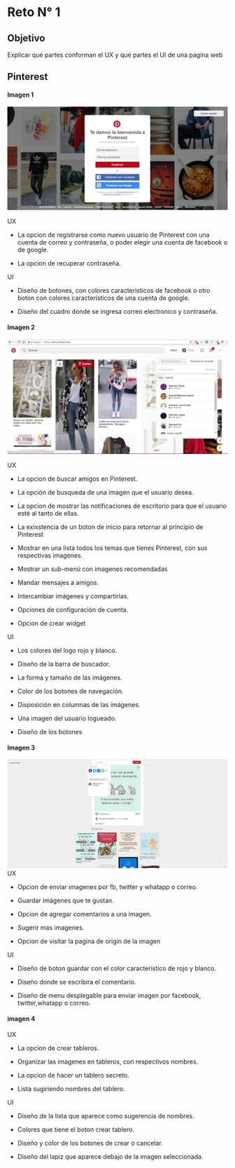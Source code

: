 # Reto N° 1
## Objetivo

Explicar qué partes conforman el UX y qué partes el UI de una pagina web

## Pinterest

#### Imagen 1

![Pinterest](assets/img/pinterest0.jpg)


UX

* La opcion de registrarse como nuevo usuario de Pinterest con una cuenta de correo y contraseña, o poder elegir
  una cuenta de facebook o de google.

* La opcion de recuperar contraseña.

UI

* Diseño de botones, con colores caracteristicos  de  facebook o otro boton  con colores caracteristicos de una 
  cuenta de google.

* Diseño del cuadro donde se ingresa correo electronico y contraseña.
 
#### Imagen 2

  ![Pinterest](assets/img/pinterest1.jpg)

UX

 * La opcion de buscar amigos en Pinterest.
 
 * La opción de busqueda de una imagen que el usuario desea.

 * La opcion de mostrar las notificaciones de escritorio para que el usuario esté al tanto de ellas.
 
 * La exixstencia de un boton  de inicio para retornar al principio de Pinterest

 * Mostrar en una lista todos los temas que tienes Pinterest, con sus respectivas imagenes.

 * Mostrar un sub-menú con imagenes recomendadas

 * Mandar mensajes a amigos.

 * Intercambiar imágenes y compartirlas.

 * Opciones de configuración de cuenta.

 * Opcion de crear widget

 UI

 * Los colores del logo rojo y blanco.

 * Diseño de la barra de buscador.

 * La forma y tamaño de las imágenes.

 * Color de los botones de navegación.

 * Disposición en columnas de las imágenes.

 * Una imagen del usuario logueado.
 
 * Diseño de los botones
 
 #### Imagen 3
  ![Pinterest](assets/img/pinterest4.jpg)
 UX
 
 * Opcion de enviar imagenes por fb, twitter y whatapp o correo.
 
 * Guardar imágenes que te gustan.
 
 * Opcion de agregar comentarios a una imagen.
 
 * Sugerir mas imagenes.
 
 * Opcion de visitar la pagina de origin de la imagen
 
 UI
 
 * Diseño de boton guardar con el color caracteristico de rojo y blanco.
 
 * Diseño donde se escribira el comentario.
 
 * Diseño de menu desplegable para enviar imagen por facebook, twitter,whatapp o correo.
 
 #### imagen 4
 
 UX
 
 * La opcion de crear tableros.
 
 * Organizar las imagenes en tableros, con respectivos nombres.
 
 * La opcion  de hacer un  tablero secreto.
 
 * Lista  sugiriendo nombres del tablero.
 
 UI
 
 * Diseño de la lista que aparece como sugerencia de nombres.
 
 * Colores que tiene el boton crear tablero.
 
 * Diseño y color de los botones de crear o cancelar.
 
 * Diseño del lapiz que aparece debajo de la imagen seleccionada.
 
